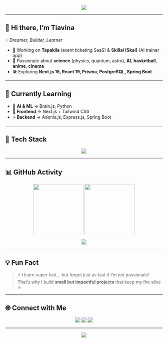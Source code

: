 <!-- Banner / Cover -->
<p align="center">
  <img src="https://capsule-render.vercel.app/api?type=waving&color=0:FF6B6B,100:5F27CD&height=200&section=header&text=✨%20Tiavina%20Andriamamivony%20✨&fontSize=35&fontColor=ffffff&animation=fadeIn&fontAlignY=35" />
</p>

---

## 👋 Hi there, I’m Tiavina  
💡 *Dreamer, Builder, Learner*  

- 🚀 Working on **Tapakila** (event ticketing SaaS) & **Skillai (Skai)** (AI trainer app)  
- 🌌 Passionate about **science** (physics, quantum, astro), **AI**, **basketball**, **anime**, **cinema**  
- 🛠️ Exploring **Next.js 15, React 19, Prisma, PostgreSQL, Spring Boot**  

---

## 🌱 Currently Learning  
- 🤖 **AI & ML** → Brain.js, Python  
- 🎨 **Frontend** → Next.js + Tailwind CSS  
- ⚡ **Backend** → Adonis.js, Express.js, Spring Boot  

---

## 🚀 Tech Stack  
<p align="center">
  <img src="https://skillicons.dev/icons?i=js,ts,react,nextjs,tailwind,nodejs,express,adonisjs,java,spring,postgres,prisma,python,docker,git,github&perline=8" />
</p>

---

## 📊 GitHub Activity  
<p align="center">
  <img src="https://github-readme-stats.vercel.app/api?username=Tiavina-Andriamamivony&show_icons=true&theme=tokyonight&hide_border=true" height="160"/>
  <img src="https://github-readme-streak-stats.herokuapp.com/?user=Tiavina-Andriamamivony&theme=tokyonight&hide_border=true" height="160"/>
</p>

<p align="center">
  <img src="https://github-readme-activity-graph.vercel.app/graph?username=Tiavina-Andriamamivony&theme=react-dark&hide_border=true&area=true" />
</p>

---

## 💡 Fun Fact  
> ⚡ I learn super fast… but forget just as fast if I’m not passionate!  
That’s why I build **small but impactful projects** that keep my fire alive 🔥  

---

## 🌐 Connect with Me  
<p align="center">
  <a href="https://github.com/Tiavina-Andriamamivony"><img src="https://img.shields.io/badge/GitHub-181717?style=for-the-badge&logo=github&logoColor=white"/></a>
  <a href="https://www.linkedin.com/in/tiavina-andriamamivony/"><img src="https://img.shields.io/badge/LinkedIn-0077B5?style=for-the-badge&logo=linkedin&logoColor=white"/></a>
  <a href="mailto:tiavina@example.com"><img src="https://img.shields.io/badge/Email-D14836?style=for-the-badge&logo=gmail&logoColor=white"/></a>
</p>

---

<!-- Footer Banner -->
<p align="center">
  <img src="https://capsule-render.vercel.app/api?type=waving&color=0:5F27CD,100:FF6B6B&height=120&section=footer"/>
</p>
